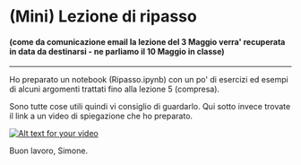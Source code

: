 # (Mini) Lezione di ripasso
#### (come da comunicazione email la lezione del 3 Maggio verra' recuperata in data da destinarsi - ne parliamo il 10 Maggio in classe)
_______________________________________________________________

Ho preparato un notebook (Ripasso.ipynb) con un po' di esercizi ed esempi di alcuni argomenti trattati fino alla lezione 5 (compresa).

Sono tutte cose utili quindi vi consiglio di guardarlo. 
Qui sotto invece trovate il link a un video di spiegazione che ho preparato. 

[![Alt text for your video](https://img.youtube.com/vi/DboxF2DxXlI/0.jpg)](https://www.youtube.com/watch?v=DboxF2DxXlI)

Buon lavoro, 
Simone. 
